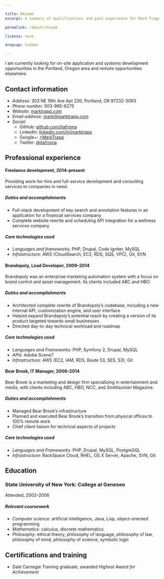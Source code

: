 ```yaml
---

title: Résumé
excerpt: A summary of qualifications and past experience for Mark Trapp.

permalink: /about/resume

license: none

dropcap: hidden

---
```


I am currently looking for on-site application and systems development opportunities in the Portland, Oregon area and remote opportunities elsewhere.

## Contact information

* *Address:* 303 NE 16th Ave Apt 230, Portland, OR 97232-3093
* *Phone number:* 503-985-6275
* *Website:* [marktrapp.com](http://marktrapp.com)
* *Email address:* <mark@marktrapp.com>
* *Social:*
    * GitHub: [github.com/itafroma](https://github.com/itafroma)
    * LinkedIn: [linkedin.com/in/marktrapp](https://www.linkedin.com/in/marktrapp)
    * Google+: [+MarkTrapp](https://plus.google.com/+MarkTrapp)
    * Twitter: [@itafroma](https://twitter.com/itafroma)

## Professional experience

#### Freelance development, 2014–present

Providing work-for-hire and full-service development and consulting services to companies in need.

##### Duties and accomplishments

* Full-stack development of key search and annotation features in an application for a financial services company
* Complete website rewrite and scheduling API integration for a wellness services company

##### Core technologies used

* *Languages and frameworks:* PHP, Drupal, Code Igniter, MySQL
* *Infrastructure:* AWS (CloudSearch, EC2, RDS, SQS, VPC), Git, SVN

#### Brandopoly, Lead Developer, 2009–2014

Brandopoly was an enterprise marketing automation system with a focus on brand control and asset management. Its clients included ABC and HBO.

##### Duties and accomplishments

* Architected complete rewrite of Brandopoly’s codebase, including a new internal API, customization engine, and user interface
* Helped expand Brandopoly’s potential reach by creating a version of its product targeted towards small businesses
* Directed day-to-day technical workload and roadmap

##### Core technologies used

* *Languages and Frameworks:* PHP, Symfony 2, Drupal, MySQL
* *APIs:* Adobe Scene7
* *Infrastructure:* AWS (EC2, IAM, RDS, Route 53, SES, S3), Git

#### Bear Brook, IT Manager, 2006–2014

Bear Brook is a marketing and design firm specializing in entertainment and media, with clients including ABC, HBO, NCC, and *Smithsonian* Magazine.

##### Duties and accomplishments

* Managed Bear Brook’s infrastructure
* Planned and executed Bear Brook’s transition from physical offices to 100% remote work
* Chief client liaison for technical aspects of projects

##### Core technologies used

* *Languages and Frameworks:* PHP, Drupal, MySQL, PostgreSQL
* *Infrastructure:* RackSpace Cloud, RHEL, OS X Server, Apache, SVN, Git

<div style="page-break-before: always;"></div>

## Education

### State University of New York: College at Geneseo

Attended, 2002–2006

##### Relevant coursework

* *Computer science:* artificial intelligence, Java, Lisp, object-oriented programming
* *Mathematics:* calculus, discrete mathematics
* *Philosophy:* ethical theory, philosophy of language, philosophy of law, philosophy of mind, philosophy of science, symbolic logic

## Certifications and training

* Dale Carnegie Training graduate, awarded *Highest Award for Achievement*
